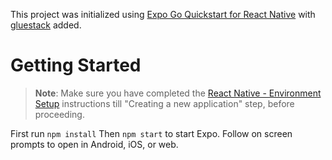 This project was initialized using [Expo Go Quickstart for React Native](https://reactnative.dev/docs/environment-setup) with [gluestack](https://gluestack.io/) added.

# Getting Started

>**Note**: Make sure you have completed the [React Native - Environment Setup](https://reactnative.dev/docs/environment-setup) instructions till "Creating a new application" step, before proceeding.

First run `npm install`
Then `npm start` to start Expo. Follow on screen prompts to open in Android, iOS, or web.
